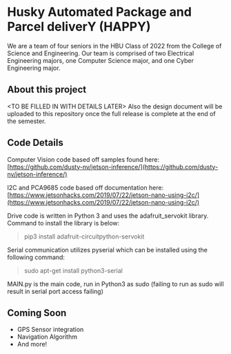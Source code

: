 # Husky Automated Package and Parcel deliverY (HAPPY)

We are a team of four seniors in the HBU Class of 2022 from the College of Science and Engineering. Our team is comprised of two Electrical Engineering majors, one Computer Science major, and one Cyber Engineering major.


## About this project

\<TO BE FILLED IN WITH DETAILS LATER>
Also the design document will be uploaded to this repository once the full release is complete at the end of the semester.


## Code Details
Computer Vision code based off samples found here: [https://github.com/dusty-nv/jetson-inference/](https://github.com/dusty-nv/jetson-inference/)

I2C and PCA9685 code based off documentation here: [https://www.jetsonhacks.com/2019/07/22/jetson-nano-using-i2c/](https://www.jetsonhacks.com/2019/07/22/jetson-nano-using-i2c/)

Drive code is written in Python 3 and uses the adafruit_servokit library. Command to install the library is below:
> pip3 install adafruit-circuitpython-servokit

Serial communication utilizes pyserial which can be installed using the following command:
> sudo apt-get install python3-serial

MAIN.py is the main code, run in Python3 as sudo (failing to run as sudo will result in serial port access failing)

## Coming Soon

- GPS Sensor integration
- Navigation Algorithm
- And more!